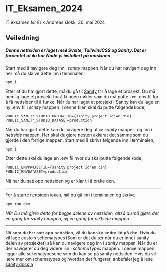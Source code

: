 # IT_Eksamen_2024
 IT eksamen for Erik Andreas Klokk, 30. mai 2024

## Veiledning

##### *Denne nettsiden er laget med Svelte, TailwindCSS og Sanity. Det er forventet at du har Node.js installert på maskinen*

Start med å navigere deg inn i *sanity* mappen. Når du har navigert deg inn her må du skrive dette inn i terminalen;

```
npm i
```
 
Etter at du har gjort dette, må du gå til [Sanity](https://www.sanity.io) for å lage et prosjekt. Du må nemlig lage et prosjekt for å få noen nøkler som du må putte i en .env fil for å få nettsiden til å funke. Når du har laget et prosjekt i Sanity kan du lage en ny .env fil i *sanity* mappen. I denne filen skal du putte følgende kode;

```
PUBLIC_SANITY_STUDIO_PROJECTID={sanity project id'en din}
PUBLIC_SANITY_STUDIO_DATASET=production
```

Når du har gjort dette kan du navigere deg ut av *sanity* mappen, og inn i *nettside* mappen. Her skal du gjøre nesten akkurat det samme som du gjorde i den forrige mappen. Start med å skrive følgende inn i terminalen;

```
npm i
```

Etter dette skal du lage en .env fil hvor du skal putte følgende kode;

```
PUBLIC_ENVPROJECTID={sanity project id'en din}
PUBLIC_ENVDATASET=production
```

Nå har du satt opp nettsiden og er klar til å bruke den.

---

For å starte nettsiden lokalt, må du gå inn i terminalen og skrive;

```
npm run dev
```

*NB: Du må gjøre dette for begge delene av nettsiden, altså du må gjøre det en gang for sanity mappen, og en gang for nettside mappen.*

---

Nå som du har satt opp nettsiden, vil du kanskje endre litt på den. Hvis du vil lage custom schematypes (Som er det du ser når du er inne i sanity delen av prosjektet) så kan du navigere deg inn i *sanity* mappen. Når du er der navigerer du deg videre inn i *schemaTypes* mappen. I denne mappen ligger alle schematypesene som du kan se på sanity nettsiden. Hvis du vil lære mer om schematypes og hvordan det fungerer, anbefaler jeg å lese [sanity docs'a](https://www.sanity.io/docs/schemas-and-forms)
